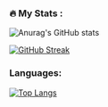 ### :fire: My Stats :
![Anurag's GitHub stats](https://github-readme-stats.vercel.app/api?username=dimitar-georgiev98&show_icons=true&theme=blue-green)

[![GitHub Streak](https://streak-stats.demolab.com/?user=DenverCoder1&theme=blue-green)](https://git.io/streak-stats)

### Languages:
[![Top Langs](https://github-readme-stats.vercel.app/api/top-langs/?username=dimitar-georgiev98&layout=compact&theme=blue-green)](https://github.com/anuraghazra/github-readme-stats)

<!--
**dimitar-georgiev98/dimitar-georgiev98** is a ✨ _special_ ✨ repository because its `README.md` (this file) appears on your GitHub profile.

- 🔭 I’m currently working on ...
- 🌱 I’m currently learning ...
- 👯 I’m looking to collaborate on ...
- 🤔 I’m looking for help with ...
- 💬 Ask me about ...
- 📫 How to reach me: ...
- 😄 Pronouns: ...
- ⚡ Fun fact: ...
-->
